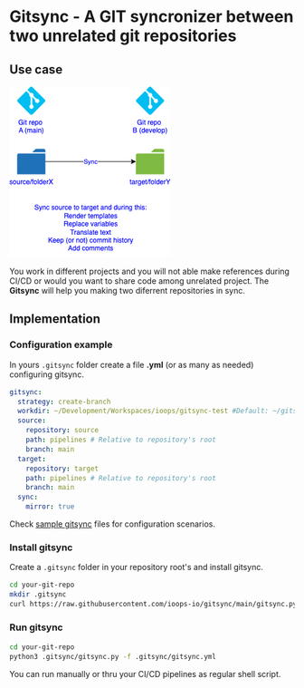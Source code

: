 # Gitsync - A GIT syncronizer between two unrelated git repositories

## Use case

![diagram](usecase.drawio.png)

You work in different projects and you will not able make references during CI/CD or would you want to share code among unrelated project. The **Gitsync** will help you making two diferrent repositories in sync.

## Implementation

### Configuration example

In yours ```.gitsync``` folder create a file **.yml** (or as many as needed) configuring gitsync.

```yaml
gitsync:
  strategy: create-branch
  workdir: ~/Development/Workspaces/ioops/gitsync-test #Default: ~/gitsync if not provided.
  source:
    repository: source
    path: pipelines # Relative to repository's root
    branch: main
  target:
    repository: target
    path: pipelines # Relative to repository's root
    branch: main
  sync:
    mirror: true
```

Check [sample gitsync](.gitsync_sample) files for configuration scenarios.

### Install gitsync

Create a ```.gitsync``` folder in your repository root's and install gitsync.

```bash
cd your-git-repo
mkdir .gitsync
curl https://raw.githubusercontent.com/ioops-io/gitsync/main/gitsync.py -o .gitsync/gitsync.py
```

### Run gitsync

```bash
cd your-git-repo
python3 .gitsync/gitsync.py -f .gitsync/gitsync.yml
```

You can run manually or thru your CI/CD pipelines as regular shell script.
